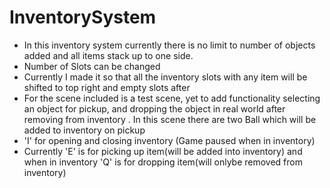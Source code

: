 # InventorySystem
* In this inventory system currently there is no limit to number of objects added and all items stack up to one side.
* Number of Slots can be changed
* Currently I made it so that all the inventory slots with any item will be shifted to top right and empty slots after
* For the scene included is a test scene, yet to add functionality selecting an object for pickup, and dropping the object in real world after removing from inventory . In this scene there are two Ball which will be added to inventory on pickup
* 'I' for opening and closing inventory (Game paused when in inventory)
* Currently 'E' is for picking up item(will be added into inventory) and when in inventory 'Q' is for dropping item(will onlybe removed from inventory)